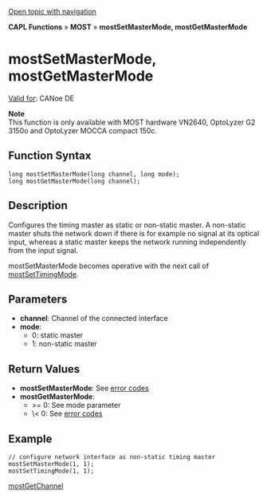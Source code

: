 [Open topic with navigation](../../../../../CANoeDEFamily.htm#Topics/CAPLFunctions/MOST/Functions/CAPLfunctionMOSTSetGetMasterMode.md)

**CAPL Functions** » **MOST** » **mostSetMasterMode, mostGetMasterMode**

# mostSetMasterMode, mostGetMasterMode

[Valid for](../../../Shared/FeatureAvailability.md): CANoe DE

**Note**  
This function is only available with MOST hardware VN2640, OptoLyzer G2 3150o and OptoLyzer MOCCA compact 150c.

## Function Syntax

```plaintext
long mostSetMasterMode(long channel, long mode);
long mostGetMasterMode(long channel);
```

## Description

Configures the timing master as static or non-static master. A non-static master shuts the network down if there is for example no signal at its optical input, whereas a static master keeps the network running independently from the input signal.

mostSetMasterMode becomes operative with the next call of [mostSetTimingMode](CAPLfunctionMOSTSetTimingMode.md).

## Parameters

- **channel**: Channel of the connected interface
- **mode**:
  - 0: static master
  - 1: non-static master

## Return Values

- **mostSetMasterMode**: See [error codes](../CAPLfunctionsMOSTErrorCodes.md)
- **mostGetMasterMode**:
  - \>\= 0: See mode parameter
  - \\\< 0: See [error codes](../CAPLfunctionsMOSTErrorCodes.md)

## Example

```plaintext
// configure network interface as non-static timing master
mostSetMasterMode(1, 1);
mostSetTimingMode(1, 1);
```

[mostGetChannel](CAPLfunctionMOSTGetChannel.md)
